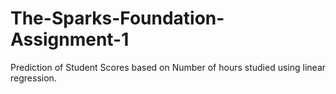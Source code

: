# The-Sparks-Foundation-Assignment-1
Prediction of Student Scores based on Number of hours studied using linear regression.
